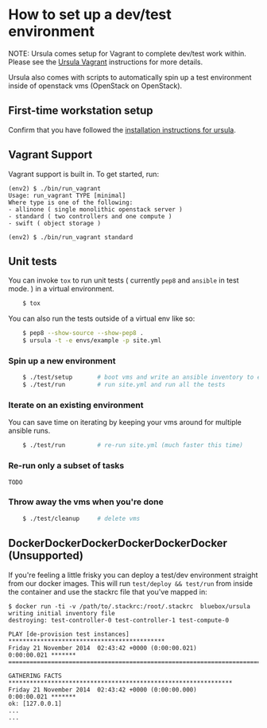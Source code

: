 # How to set up a dev/test environment

NOTE: Ursula comes setup for Vagrant to complete dev/test work within.  Please see the [Ursula Vagrant](https://github.com/blueboxgroup/ursula/blob/master/doc/dev-test.md#vagrant) instructions for more details.

Ursula also comes with scripts to automatically spin up a test environment inside of openstack vms (OpenStack on OpenStack).

## First-time workstation setup

Confirm that you have followed the [installation instructions for ursula](https://github.com/blueboxgroup/ursula#installation).

## Vagrant Support

Vagrant support is built in. To get started, run:

```
(env2) $ ./bin/run_vagrant
Usage: run_vagrant TYPE [minimal]
Where type is one of the following:
- allinone ( single monolithic openstack server )
- standard ( two controllers and one compute )
- swift ( object storage )

(env2) $ ./bin/run_vagrant standard
```

## Unit tests

You can invoke `tox` to run unit tests ( currently `pep8` and `ansible` in test mode. ) in a virtual environment.

```bash
    $ tox
```

You can also run the tests outside of a virtual env like so:

```bash
    $ pep8 --show-source --show-pep8 .
    $ ursula -t -e envs/example -p site.yml
```

### Spin up a new environment

```bash
    $ ./test/setup       # boot vms and write an ansible inventory to envs/example/hosts
    $ ./test/run         # run site.yml and run all the tests
```

### Iterate on an existing environment

You can save time on iterating by keeping your vms around for multiple ansible runs.

```bash
    $ ./test/run         # re-run site.yml (much faster this time)
```

### Re-run only a subset of tasks

    TODO

### Throw away the vms when you're done

```bash
    $ ./test/cleanup     # delete vms
```

## DockerDockerDockerDockerDockerDocker (Unsupported)

If you're feeling a little frisky you can deploy a test/dev environment straight from our docker images.
This will run `test/deploy && test/run` from inside the container and use the stackrc file that you've mapped in:

```
$ docker run -ti -v /path/to/.stackrc:/root/.stackrc  bluebox/ursula
writing initial inventory file
destroying: test-controller-0 test-controller-1 test-compute-0

PLAY [de-provision test instances] ********************************************
Friday 21 November 2014  02:43:42 +0000 (0:00:00.021)       0:00:00.021 *******
===============================================================================

GATHERING FACTS ***************************************************************
Friday 21 November 2014  02:43:42 +0000 (0:00:00.000)       0:00:00.021 *******
ok: [127.0.0.1]
...
...
```
